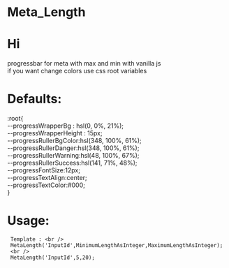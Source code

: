 # Meta_Length
# Hi
progressbar for meta with max and min with vanilla js<br />
if you want change colors use css root variables<br />
# Defaults:
:root{<br />
            --progressWrapperBg : hsl(0, 0%, 21%);<br />
            --progressWrapperHeight : 15px;<br />
            --progressRullerBgColor:hsl(348, 100%, 61%);<br />
            --progressRullerDanger:hsl(348, 100%, 61%);<br />
            --progressRullerWarning:hsl(48, 100%, 67%);<br />
            --progressRullerSuccess:hsl(141, 71%, 48%);<br />
            --progressFontSize:12px;<br />
            --progressTextAlign:center;<br />
            --progressTextColor:#000;<br />
        }<br />
# Usage:
     Template : <br />
     MetaLength('InputId',MinimumLengthAsInteger,MaximumLengthAsInteger);
     <br />
     MetaLength('InputId',5,20);
